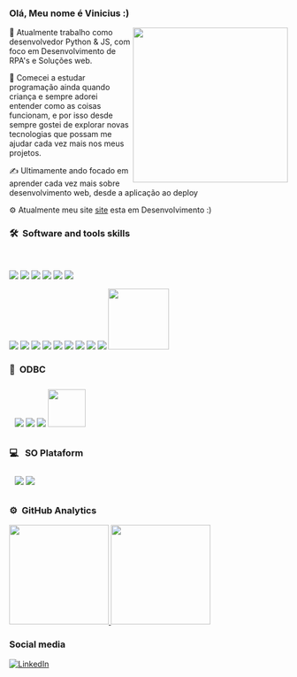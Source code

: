 ### Olá, Meu nome é Vinicius :)

<img src="https://media.giphy.com/media/tHufwMDTUi20E/source.gif" width="280" height="280" align="right"></img>

<p>🔭 Atualmente trabalho como desenvolvedor Python & JS, com foco em Desenvolvimento de RPA's e Soluções web.</p>

<p>🌱 Comecei a estudar programação ainda quando criança e sempre adorei entender como as coisas funcionam, e por isso desde sempre gostei de explorar novas tecnologias
que possam me ajudar cada vez mais nos meus projetos.</p>

<p>✍️ Ultimamente ando focado em aprender cada vez mais sobre desenvolvimento web, desde a aplicação ao deploy</p>

<p>⚙️ Atualmente meu site <a href="http://thevinicius.com/">site</a> esta em Desenvolvimento :) 


### 🛠 &nbsp;Software and tools skills 
 <p align="start" style="padding:10px;">
 
 <img src="https://img.shields.io/badge/-Python-05122A?style=flat&logo=python"></img>
 <img src="https://img.shields.io/badge/-JavaScript-05122A?style=flat&logo=javascript"></img>
 <img src="https://img.shields.io/badge/-Django-05122A?style=flat&logo=django&logoColor=092E20"></img>
 <img src="https://img.shields.io/badge/-Flask-05122A?style=flat&logo=flask"></img>
 <img src="https://img.shields.io/badge/-Visual%20Studio%20Code-05122A?style=flat&logo=visual-studio-code&logoColor=007ACC"></img>
 <img src="https://img.shields.io/badge/-React-05122A?style=flat&logo=react"></img>

 
 <img src="https://img.shields.io/badge/Jupyter%20-%23F37626.svg?&style=for-the-badge&logo=Jupyter&logoColor=white"></img>
 <img src="https://img.shields.io/badge/pandas%20-%23150458.svg?&style=for-the-badge&logo=pandas&logoColor=white"></img>
 <img src ="https://img.shields.io/badge/html5%20-%23E34F26.svg?&style=for-the-badge&logo=html5&logoColor=white"></img>
 <img src ="https://img.shields.io/badge/css3%20-%231572B6.svg?&style=for-the-badge&logo=css3&logoColor=white"></img>
 <img src="https://img.shields.io/badge/express.js%20-%23404d59.svg?&style=for-the-badge"></img>
 <img src="https://img.shields.io/badge/docker%20-%230db7ed.svg?&style=for-the-badge&logo=docker&logoColor=white"></img>
 <img src="https://img.shields.io/badge/jenkins%20-%232C5263.svg?&style=for-the-badge&logo=jenkins&logoColor=white"></img>
 <img src="https://img.shields.io/badge/git%20-%23F05033.svg?&style=for-the-badge&logo=git&logoColor=white"></img>
 <img src="https://img.shields.io/badge/node.js%20-%2343853D.svg?&style=for-the-badge&logo=node.js&logoColor=white"></img>
 <img src="https://www.selenium.dev/images/selenium_logo_large.png" width="110px"></img>
 </p>
  
### 💾 &nbsp;ODBC
<p align="start" style="padding:10px;">
    <img src="https://img.shields.io/badge/mysql-%2300f.svg?&style=for-the-badge&logo=mysql&logoColor=white"></img>
    <img src="https://img.shields.io/badge/oracle%20-%23F00000.svg?&style=for-the-badge&logo=oracle&logoColor=white"></img>
    <img src="https://img.shields.io/badge/postgres-%23316192.svg?&style=for-the-badge&logo=postgresql&logoColor=white"></img>
    <img src="https://img.shields.io/badge/-MSSQL-green" width="68px"></img>

 </p>



### 💻 &nbsp; SO Plataform
<p align="start" style="padding:10px;">
    <img src="https://img.shields.io/badge/Ubuntu-E95420?style=for-the-badge&logo=ubuntu&logoColor=white"></img>
    <img src="https://img.shields.io/badge/Windows-0078D6?style=for-the-badge&logo=windows&logoColor=white'"></img>
 </p>


### ⚙️ &nbsp;GitHub Analytics
<p align="start">
<a href="https://github.com/ViniciusClaudomir">
  <img height="180em" src="https://github-readme-stats-eight-theta.vercel.app/api?username=ViniciusClaudomir&show_icons=true&theme=algolia&include_all_commits=true&count_private=true"/>
  <img height="180em" src="https://github-readme-stats-eight-theta.vercel.app/api/top-langs/?username=ViniciusClaudomir&layout=compact&langs_count=8&theme=algolia"/>
</a>
</p>

### Social media
<a href="linkedin.com/in/vinicius-claudomir-26026017">
  <img alt="LinkedIn" src="https://img.shields.io/badge/linkedin%20-%230077B5.svg?&style=for-the-badge&logo=linkedin&logoColor=white"/>
 </a>
 
 

